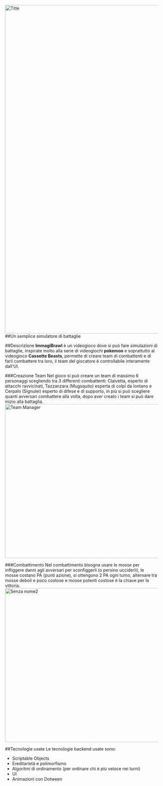 <img width="1920" height="1080" alt="Title" src="https://github.com/user-attachments/assets/ea4449ad-e4d8-47c5-84ac-27431c904f66" />
##Un semplice simulatore di battaglie

##Descrizione
**ImmagiBrawl** è un videogioco dove si può fare simulazioni di battaglie, inspirate molto alla serie di videogiochi **pokemon** e soprattutto al videogioco **Cassette Beasts**, permette di creare team di combattenti e di farli combattere tra loro, il team del giocatore è controllabile interamente dall'UI.

###Creazione Team
Nel gioco si può creare un team di massimo 6 personaggi scegliendo tra 3 differenti combattenti: Claivetta, esperto di attacchi ravvicinati, Tazzanzara (Mugsquito) esperta di colpi da lontano e Cerpalo (Signulei) esperto di difese e di supporto, in più si può scegliere quanti avversari combattere alla volta, dopo aver creato i team si può dare inizio alla battaglia.
<img width="905" height="506" alt="Team Manager" src="https://github.com/user-attachments/assets/f55b798a-39fd-4d57-97e1-31746a5bd99e" />

###Combattimento
Nel combattimento bisogna usare le mosse per infliggere danni agli avversari per sconfiggerli (o persino ucciderli), le mosse costano PA (punti azione), si ottengono 2 PA ogni turno, alternare tra mosse deboli e poco costose e mosse potenti costose è la chiave per la vittoria.
<img width="905" height="506" alt="Senza nome2" src="https://github.com/user-attachments/assets/f1f36813-d716-45b6-93c2-2e9a15e4daa5" />

##Tecnologie usate
Le tecnologie backend usate sono:
- Scriptable Objects
- Ereditarietà e polimorfismo
- Algoritmi di ordinamento (per ordinare chi è più veloce nei turni)
- UI
- Animazioni con Dotween




